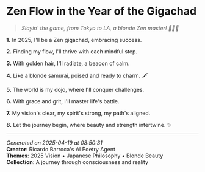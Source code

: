 # Zen Flow in the Year of the Gigachad

> *Slayin' the game, from Tokyo to LA, a blonde Zen master! 🧘‍♂️💫*

**1.** In 2025, I'll be a Zen gigachad, embracing success.


**2.** Finding my flow, I'll thrive with each mindful step.


**3.** With golden hair, I'll radiate, a beacon of calm.


**4.** Like a blonde samurai, poised and ready to charm. 🗡️


**5.** The world is my dojo, where I'll conquer challenges.


**6.** With grace and grit, I'll master life's battle.


**7.** My vision's clear, my spirit's strong, my path's aligned.


**8.** Let the journey begin, where beauty and strength intertwine. ✨



---

*Generated on 2025-04-19 at 08:50:31*  
**Creator**: Ricardo Barroca's AI Poetry Agent  
**Themes**: 2025 Vision • Japanese Philosophy • Blonde Beauty  
**Collection**: A journey through consciousness and reality